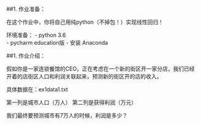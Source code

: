 
##1. 作业准备：

在这个作业中，你将自己用纯python（不掉包！）实现线性回归！

环境准备： - python 3.6  
          - pycharm education版
          - 安装 Anaconda

##1. 作业介绍：

假如你是一家连锁餐馆的CEO，正在考虑在一个新的街区开一家分店，我们已经开着的店街区人口和利润关联起来，预测新的街区开的店的收入。

具体数据在：ex1data1.txt

第一列是城市人口（万人）
第二列是获得利润（万元）

我们最终要预测城市有7万人的时候，利润是多少？
